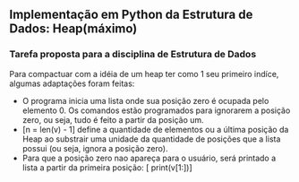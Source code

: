 ## Implementação em Python da Estrutura de Dados: Heap(máximo)
### Tarefa proposta para a disciplina de Estrutura de Dados

Para compactuar com a idéia de um heap ter como 1 seu primeiro indíce, algumas adaptações foram feitas:
- O programa inicia uma lista onde sua posição zero é ocupada pelo elemento 0. Os comandos estão programados para ignorarem a posição zero, ou seja, tudo é feito a partir da posição um.
- [n = len(v) - 1] define a quantidade de elementos ou a última posição da Heap ao substrair uma unidade da quantidade de posições que a lista possui (ou seja, ignora a posição zero).
- Para que a posição zero nao apareça para o usuário, será printado a lista a partir da primeira posição: [ print(v[1:])]